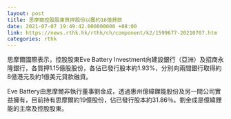 ```yaml
---
layout: post
title: 思摩爾控股股東質押股份以獲約16億貸款
date: 2021-07-07 19:49:42.000000000 +08:00
link: https://news.rthk.hk/rthk/ch/component/k2/1599677-20210707.htm
categories: rthk
---
```


思摩爾國際表示，控股股東Eve Battery Investment向建設銀行（亞洲）及招商永隆銀行，各質押1.15億股股份，各佔已發行股本約1.93%，分別向兩間銀行取得約8億港元及約1億美元貸款融資。

Eve Battery由思摩爾非執行董事劉金成，透過惠州億緯鋰能股份及另一間公司實益擁有，目前持有思摩爾約19億股份，佔已發行股本約31.86％。劉金成是億緯鋰能的主席及控股股東。
